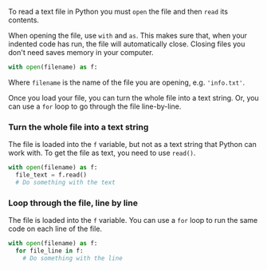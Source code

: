 To read a text file in Python you must `open` the file and then `read` its contents. 

When opening the file, use `with` and `as`.  This makes sure that, when your indented code has run, the file will automatically close. Closing files you don't need saves memory in your computer.

```python
with open(filename) as f:
```

Where `filename` is the name of the file you are opening, e.g. `'info.txt'`.

Once you load your file, you can turn the whole file into a text string. Or, you can use a `for` loop to go through the file line-by-line.

### Turn the whole file into a text string
The file is loaded into the `f` variable, but not as a text string that Python can work with. To get the file as text, you need to use `read()`.

```python
with open(filename) as f:
  file_text = f.read()
  # Do something with the text
```

### Loop through the file, line by line
The file is loaded into the `f` variable. You can use a `for` loop to run the same code on each line of the file.

```python
with open(filename) as f:
  for file_line in f:
    # Do something with the line
